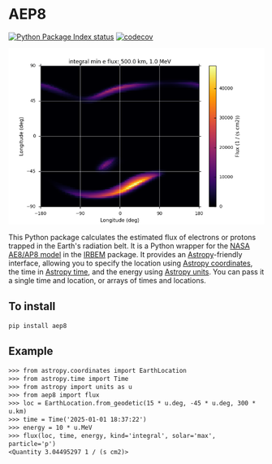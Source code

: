 # AEP8

[![Python Package Index status](https://img.shields.io/pypi/v/aep8)](https://pypi.org/project/aep8/)
[![codecov](https://codecov.io/gh/m4opt/aep8/graph/badge.svg?token=g3n8RKrekt)](https://codecov.io/gh/m4opt/aep8)

![Map of integral min electron flux at 500 km and 1 MeV](https://github.com/m4opt/aep8/raw/main/test/baseline/test_plot_flux_integral-min-e.png)

This Python package calculates the estimated flux of electrons or protons trapped in the Earth's radiation belt. It is a Python wrapper for the [NASA AE8/AP8 model](https://prbem.github.io/IRBEM/api/radiation_models.html#ae8-and-ap8-models) in the [IRBEM](https://prbem.github.io/IRBEM/) package. It provides an [Astropy](https://www.astropy.org)-friendly interface, allowing you to specify the location using [Astropy coordinates](https://docs.astropy.org/en/stable/coordinates/index.html), the time in [Astropy time](https://docs.astropy.org/en/stable/time/index.html), and the energy using [Astropy units](https://docs.astropy.org/en/stable/units/index.html). You can pass it a single time and location, or arrays of times and locations.

## To install

```
pip install aep8
```

## Example

```pycon
>>> from astropy.coordinates import EarthLocation
>>> from astropy.time import Time
>>> from astropy import units as u
>>> from aep8 import flux
>>> loc = EarthLocation.from_geodetic(15 * u.deg, -45 * u.deg, 300 * u.km)
>>> time = Time('2025-01-01 18:37:22')
>>> energy = 10 * u.MeV
>>> flux(loc, time, energy, kind='integral', solar='max', particle='p')
<Quantity 3.04495297 1 / (s cm2)>
```
